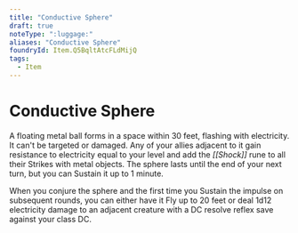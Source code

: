 ```yaml
---
title: "Conductive Sphere"
draft: true
noteType: ":luggage:"
aliases: "Conductive Sphere"
foundryId: Item.Q5BqltAtcFLdMijQ
tags:
  - Item
---
```


# Conductive Sphere

A floating metal ball forms in a space within 30 feet, flashing with electricity. It can't be targeted or damaged. Any of your allies adjacent to it gain resistance to electricity equal to your level and add the _[[Shock]]_ rune to all their Strikes with metal objects. The sphere lasts until the end of your next turn, but you can Sustain it up to 1 minute.

When you conjure the sphere and the first time you Sustain the impulse on subsequent rounds, you can either have it Fly up to 20 feet or deal 1d12 electricity damage to an adjacent creature with a DC resolve reflex save against your class DC.
